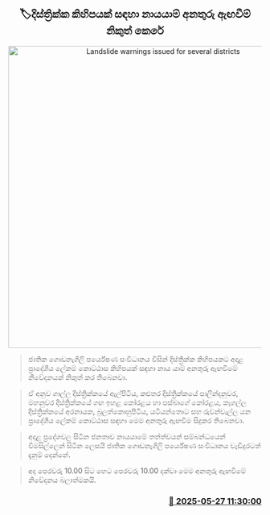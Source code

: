 <p align='center'><b><h2 align='center' title='Landslide warnings issued for several districts'>🏷දිස්ත්‍රික්ක කිහිපයක් සඳහා නායයාම් අනතුරු ඇඟවීම් නිකුත් කෙරේ</h2></b></p>
<p align='center'><img src='https://helakuru.sgp1.cdn.digitaloceanspaces.com/esana/images/lib/extreme-weather-new.jpg' width='600' alt='Landslide warnings issued for several districts'></p>

> ජාතික ගොඩනැගිලි පර්යේෂණ සංවිධානය විසින් දිස්ත්‍රික්ක කිහිපයකට අදාළ ප්‍රාදේශීය ලේකම් කොට්ඨාස කිහිපයක් සඳහා නාය යාම් අනතුරු ඇඟවීමේ නිවේදනයක් නිකුත් කර තිබෙනවා.

> ඒ අනුව ගාල්ල දිස්ත්‍රික්කයේ ඇල්පිටිය, කළුතර දිස්ත්‍රික්කයේ පාලින්දනුවර, මහනුවර දිස්ත්‍රික්කයේ ගඟ ඉහළ කෝරළය හා පස්බාගේ කෝරළය, කෑගල්ල දිස්ත්‍රික්කයේ අරනායක, බුලත්කොහුපිටිය, යටියන්තොට සහ රුවන්වැල්ල යන ප්‍රාදේශීය ලේකම් කොට්ඨාස සඳහා මෙම අනතුරු ඇඟවීම සිදුකර තිබෙනවා.

> අදාළ ප්‍රදේශවල සිටින ජනතාව නායයාමේ තත්ත්වයන් සම්බන්ධයෙන් විමසිල්ලෙන් සිටින ලෙසයි ජාතික ගොඩනැගිලි පර්යේෂණ සංවිධානය වැඩිදුරටත් දැනුම් දෙන්නේ.

> අද පෙරවරු 10.00 සිට හෙට පෙරවරු 10.00 දක්වා මෙම අනතුරු ඇඟවීමේ නිවේදනය බලාත්මකයි.



<h3 align='right'><a href='https://www.helakuru.lk/esana/p/110462/'>📅 2025-05-27 11:30:00</a></h3>
